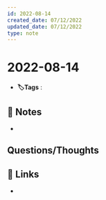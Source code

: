 ```yaml
---
id: 2022-08-14
created_date: 07/12/2022
updated_date: 07/12/2022
type: note
---
```


#  2022-08-14
- **🏷️Tags** :   
[ ](#anki-card)
## 📝 Notes
- 


## Questions/Thoughts


## 🔗 Links
- 